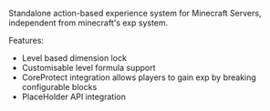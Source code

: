 Standalone action-based experience system for Minecraft Servers, independent from minecraft's exp system.

Features:
 - Level based dimension lock
 - Customisable level formula support
 - CoreProtect integration allows players to gain exp by breaking configurable blocks
 - PlaceHolder API integration
